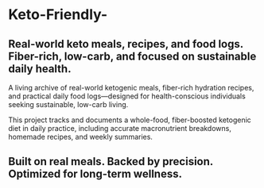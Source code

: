 # Keto-Friendly-
Real-world keto meals, recipes, and food logs. Fiber-rich, low-carb, and focused on sustainable daily health.
---
A living archive of real-world ketogenic meals, fiber-rich hydration recipes, and practical daily food logs—designed for health-conscious individuals seeking sustainable, low-carb living.

This project tracks and documents a whole-food, fiber-boosted ketogenic diet in daily practice, including accurate macronutrient breakdowns, homemade recipes, and weekly summaries.

Built on real meals. Backed by precision. Optimized for long-term wellness.
---
